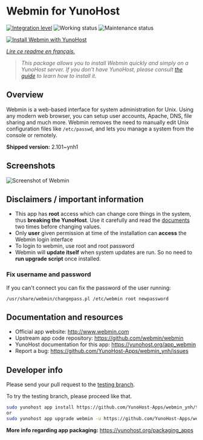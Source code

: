 <!--
N.B.: This README was automatically generated by https://github.com/YunoHost/apps/tree/master/tools/README-generator
It shall NOT be edited by hand.
-->

# Webmin for YunoHost

[![Integration level](https://dash.yunohost.org/integration/webmin.svg)](https://dash.yunohost.org/appci/app/webmin) ![Working status](https://ci-apps.yunohost.org/ci/badges/webmin.status.svg) ![Maintenance status](https://ci-apps.yunohost.org/ci/badges/webmin.maintain.svg)

[![Install Webmin with YunoHost](https://install-app.yunohost.org/install-with-yunohost.svg)](https://install-app.yunohost.org/?app=webmin)

*[Lire ce readme en français.](./README_fr.md)*

> *This package allows you to install Webmin quickly and simply on a YunoHost server.
If you don't have YunoHost, please consult [the guide](https://yunohost.org/#/install) to learn how to install it.*

## Overview

Webmin is a web-based interface for system administration for Unix. Using any modern web browser, you can setup user accounts, Apache, DNS, file sharing and much more. Webmin removes the need to manually edit Unix configuration files like `/etc/passwd`, and lets you manage a system from the console or remotely.

**Shipped version:** 2.101~ynh1

## Screenshots

![Screenshot of Webmin](./doc/screenshots/screenshot1.gif)

## Disclaimers / important information

* This app has **root** access which can change core things in the system, thus **breaking the YunoHost**. Use it carefully and read the [documents](https://doxfer.webmin.com/Webmin/Main_Page) two times before changing values.
* Only **user** given permission at time of the installation can **access** the Webmin login interface
* To login to webmin, use root and root password 
* Webmin will **update itself** when system updates are run. So no need to **run upgrade script** once installed.

### Fix username and password

If you can't connect you can fix the password of the user running:
```
/usr/share/webmin/changepass.pl /etc/webmin root newpassword
```

## Documentation and resources

* Official app website: <http://www.webmin.com>
* Upstream app code repository: <https://github.com/webmin/webmin>
* YunoHost documentation for this app: <https://yunohost.org/app_webmin>
* Report a bug: <https://github.com/YunoHost-Apps/webmin_ynh/issues>

## Developer info

Please send your pull request to the [testing branch](https://github.com/YunoHost-Apps/webmin_ynh/tree/testing).

To try the testing branch, please proceed like that.

``` bash
sudo yunohost app install https://github.com/YunoHost-Apps/webmin_ynh/tree/testing --debug
or
sudo yunohost app upgrade webmin -u https://github.com/YunoHost-Apps/webmin_ynh/tree/testing --debug
```

**More info regarding app packaging:** <https://yunohost.org/packaging_apps>
